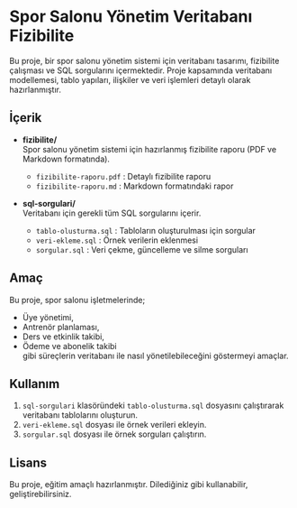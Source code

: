 # Spor Salonu Yönetim Veritabanı Fizibilite

Bu proje, bir spor salonu yönetim sistemi için veritabanı tasarımı, fizibilite çalışması ve SQL sorgularını içermektedir. Proje kapsamında veritabanı modellemesi, tablo yapıları, ilişkiler ve veri işlemleri detaylı olarak hazırlanmıştır.

## İçerik

- **fizibilite/**  
  Spor salonu yönetim sistemi için hazırlanmış fizibilite raporu (PDF ve Markdown formatında).  
  - `fizibilite-raporu.pdf` : Detaylı fizibilite raporu  
  - `fizibilite-raporu.md` : Markdown formatındaki rapor

- **sql-sorgulari/**  
  Veritabanı için gerekli tüm SQL sorgularını içerir.  
  - `tablo-olusturma.sql` : Tabloların oluşturulması için sorgular  
  - `veri-ekleme.sql` : Örnek verilerin eklenmesi  
  - `sorgular.sql` : Veri çekme, güncelleme ve silme sorguları

## Amaç

Bu proje, spor salonu işletmelerinde;
- Üye yönetimi,
- Antrenör planlaması,
- Ders ve etkinlik takibi,
- Ödeme ve abonelik takibi  
gibi süreçlerin veritabanı ile nasıl yönetilebileceğini göstermeyi amaçlar.

## Kullanım

1. `sql-sorgulari` klasöründeki `tablo-olusturma.sql` dosyasını çalıştırarak veritabanı tablolarını oluşturun.
2. `veri-ekleme.sql` dosyası ile örnek verileri ekleyin.
3. `sorgular.sql` dosyası ile örnek sorguları çalıştırın.

## Lisans

Bu proje, eğitim amaçlı hazırlanmıştır. Dilediğiniz gibi kullanabilir, geliştirebilirsiniz.

